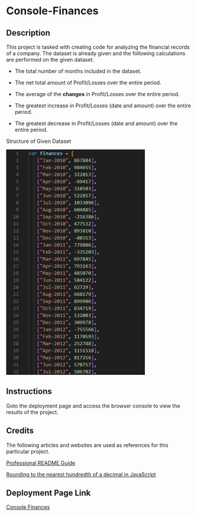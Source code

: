 # Console-Finances

## Description

This project is tasked with creating code for analyzing the financial records of a company.
The dataset is already given and the following calculations are performed on the given dataset.

-  The total number of months included in the dataset.

-  The net total amount of Profit/Losses over the entire period.

-  The average of the **changes** in Profit/Losses over the entire period.

-  The greatest increase in Profit/Losses (date and amount) over the entire period.

-  The greatest decrease in Profit/Losses (date and amount) over the entire period.

Structure of Given Dataset

![Image showing structure of given dataset.](/images/dataset.png)

## Instructions

Goto the deployment page and access the browser console to view the results of the project.

## Credits

The following articles and websites are used as references for this particular project.

[Professional README Guide](https://coding-boot-camp.github.io/full-stack/github/professional-readme-guide)

[Rounding to the nearest hundredth of a decimal in JavaScript](https://stackoverflow.com/questions/14968615/rounding-to-the-nearest-hundredth-of-a-decimal-in-javascript)

## Deployment Page Link

[Console Finances](https://anjalsali.github.io/Console-Finances/)
